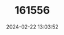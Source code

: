 ---
title: "161556"
category: "Dactylobatus armatus"
draft: false
date: 2024-02-22 13:03:52
languages:
  English: ["Skillet Skate"]
---